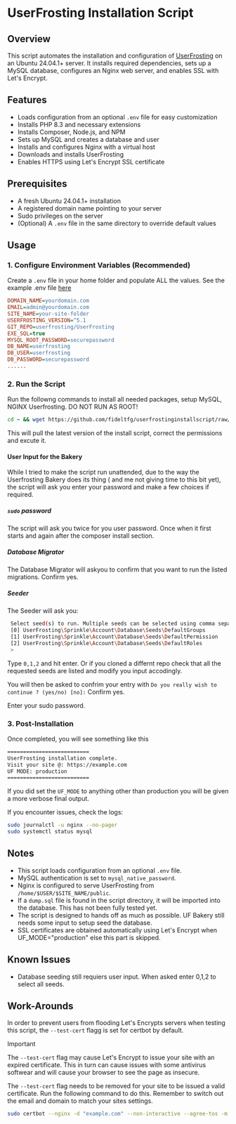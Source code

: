 # UserFrosting Installation Script

## Overview
This script automates the installation and configuration of [UserFrosting](https://www.userfrosting.com/) on an Ubuntu 24.04.1+ server. It installs required dependencies, sets up a MySQL database, configures an Nginx web server, and enables SSL with Let's Encrypt.

## Features
- Loads configuration from an optional `.env` file for easy customization
- Installs PHP 8.3 and necessary extensions
- Installs Composer, Node.js, and NPM
- Sets up MySQL and creates a database and user
- Installs and configures Nginx with a virtual host
- Downloads and installs UserFrosting
- Enables HTTPS using Let's Encrypt SSL certificate

## Prerequisites
- A fresh Ubuntu 24.04.1+ installation
- A registered domain name pointing to your server
- Sudo privileges on the server
- (Optional) A `.env` file in the same directory to override default values

## Usage
### 1. Configure Environment Variables (Recommended)
Create a `.env` file in your home folder and populate ALL the values. See the example .env file [here](https://github.com/fideltfg/userfrostinginstallscript/blob/main/.env_example)
```ini
DOMAIN_NAME=yourdomain.com
EMAIL=admin@yourdomain.com
SITE_NAME=your-site-folder
USERFROSTING_VERSION=^5.1
GIT_REPO=userfrosting/UserFrosting
EXE_SQL=true
MYSQL_ROOT_PASSWORD=securepassword
DB_NAME=userfrosting
DB_USER=userfrosting
DB_PASSWORD=securepassword
......
```

### 2. Run the Script
Run the followng commands to install all needed packages, setup MySQL, NGINX Userfrosting. DO NOT RUN AS ROOT!
```bash
cd ~ && wget https://github.com/fideltfg/userfrostinginstallscript/raw/refs/heads/main/UserfrostingInstallScript.sh -O UserfrostingInstallScript.sh && chmod +x UserfrostingInstallScript.sh && ./UserfrostingInstallScript.sh
```
This will pull the latest version of the install script, correct the permissions and excute it. 

#### User Input for the Bakery
While I tried to make the script run unattended, due to the way the Userfrosting Bakery does its thing ( and me not giving time to this bit yet), the script will ask you enter your password and make a few choices if required.

##### `sudo` password
The script will ask you twice for you user password. Once when it first starts and again after the composer install section.

##### Database Migrator
The Database Migrator will askyou to confirm that you want to run the listed migrations. Confirm yes.

##### Seeder
The Seeder will ask you:
 
```bash
 Select seed(s) to run. Multiple seeds can be selected using comma separated values:
 [0] UserFrosting\Sprinkle\Account\Database\Seeds\DefaultGroups
 [1] UserFrosting\Sprinkle\Account\Database\Seeds\DefaultPermission
 [2] UserFrosting\Sprinkle\Account\Database\Seeds\DefaultRoles
 >
```
Type `0,1,2` and hit enter. Or if you cloned a differnt repo check that all the requested seeds are listed and modify you input accodingly.

You will then be asked to confrim your entry with `Do you really wish to continue ? (yes/no) [no]:` Confirm yes.

Enter your sudo password.
 


### 3. Post-Installation
Once completed, you will see something like this 
```bash
==========================
UserFrosting installation complete.
Visit your site @: https://example.com
UF MODE: production
==========================
```

If you did set the `UF_MODE` to anything other than production you will be given a more verbose final output.


If you encounter issues, check the logs:
```bash
sudo journalctl -u nginx --no-pager
sudo systemctl status mysql
```

## Notes
- This script loads configuration from an optional `.env` file.
- MySQL authentication is set to `mysql_native_password`.
- Nginx is configured to serve UserFrosting from `/home/$USER/$SITE_NAME/public`.
- If a `dump.sql` file is found in the script directory, it will be imported into the database. This has not been fully tested yet.
- The script is designed to hands off as much as possible. UF Bakery still needs some input to setup seed the database.
- SSL certificates are obtained automatically using Let's Encrypt when UF_MODE="production" else this part is skipped.

## Known Issues
- Database seeding still requiers user input. When asked enter 0,1,2 to select all seeds.

## Work-Arounds
In order to prevent users from flooding Let's Encrypts servers when testing this script, the `--test-cert` flagg is set for certbot by default. 

> [!IMPORTANT]  
> The `--test-cert` flag may cause Let's Encrypt to issue your site with an expired certificate. This in turn can cause issues with some antivirus softwear and will cause your browser to see the page as insecure.

The `--test-cert` flag needs to be removed for your site to be issued a valid certificate. Run the following command to do this. Remember to switch out the email and domain to match your sites settings.
```bash
sudo certbot --nginx -d "example.com" --non-interactive --agree-tos -m "youremail@example.com" && sudo systemctl reload nginx
```
